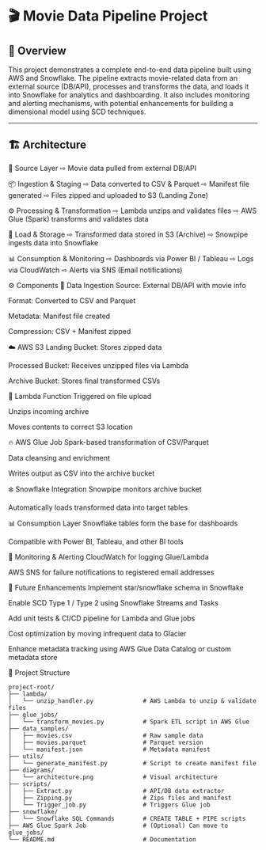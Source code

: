 # 🎬 Movie Data Pipeline Project

## 📌 Overview

This project demonstrates a complete end-to-end data pipeline built using AWS and Snowflake. The pipeline extracts movie-related data from an external source (DB/API), processes and transforms the data, and loads it into Snowflake for analytics and dashboarding. It also includes monitoring and alerting mechanisms, with potential enhancements for building a dimensional model using SCD techniques.

---

## 🏗️ Architecture

📡 Source Layer
    ⇨ Movie data pulled from external DB/API

📦 Ingestion & Staging
    ⇨ Data converted to CSV & Parquet
    ⇨ Manifest file generated
    ⇨ Files zipped and uploaded to S3 (Landing Zone)

⚙️ Processing & Transformation
    ⇨ Lambda unzips and validates files
    ⇨ AWS Glue (Spark) transforms and validates data

🏁 Load & Storage
    ⇨ Transformed data stored in S3 (Archive)
    ⇨ Snowpipe ingests data into Snowflake

📊 Consumption & Monitoring
    ⇨ Dashboards via Power BI / Tableau
    ⇨ Logs via CloudWatch
    ⇨ Alerts via SNS (Email notifications)





⚙️ Components
🔄 Data Ingestion
Source: External DB/API with movie info

Format: Converted to CSV and Parquet

Metadata: Manifest file created

Compression: CSV + Manifest zipped

☁️ AWS S3
Landing Bucket: Stores zipped data

Processed Bucket: Receives unzipped files via Lambda

Archive Bucket: Stores final transformed CSVs

🧩 Lambda Function
Triggered on file upload

Unzips incoming archive

Moves contents to correct S3 location

🔥 AWS Glue Job
Spark-based transformation of CSV/Parquet

Data cleansing and enrichment

Writes output as CSV into the archive bucket

❄️ Snowflake Integration
Snowpipe monitors archive bucket

Automatically loads transformed data into target tables

📊 Consumption Layer
Snowflake tables form the base for dashboards

Compatible with Power BI, Tableau, and other BI tools

🚨 Monitoring & Alerting
CloudWatch for logging Glue/Lambda

AWS SNS for failure notifications to registered email addresses

🌟 Future Enhancements
Implement star/snowflake schema in Snowflake

Enable SCD Type 1 / Type 2 using Snowflake Streams and Tasks

Add unit tests & CI/CD pipeline for Lambda and Glue jobs

Cost optimization by moving infrequent data to Glacier

Enhance metadata tracking using AWS Glue Data Catalog or custom metadata store



📁 Project Structure

```plaintext
project-root/
├── lambda/
│   └── unzip_handler.py              # AWS Lambda to unzip & validate files
├── glue_jobs/
│   └── transform_movies.py           # Spark ETL script in AWS Glue
├── data_samples/
│   ├── movies.csv                    # Raw sample data
│   ├── movies.parquet                # Parquet version
│   └── manifest.json                 # Metadata manifest
├── utils/
│   └── generate_manifest.py          # Script to create manifest file
├── diagrams/
│   └── architecture.png              # Visual architecture
├── scripts/
│   ├── Extract.py                    # API/DB data extractor
│   ├── Zipping.py                    # Zips files and manifest
│   └── Trigger_job.py                # Triggers Glue job
├── snowflake/
│   └── Snowflake SQL Commands        # CREATE TABLE + PIPE scripts
├── AWS Glue Spark Job                # (Optional) Can move to glue_jobs/
└── README.md                         # Documentation
```
